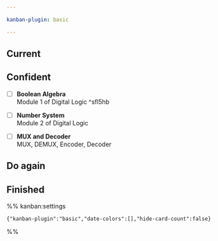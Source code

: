 ```yaml
---

kanban-plugin: basic

---
```


## Current



## Confident

- [ ] **Boolean Algebra**<br>Module 1 of Digital Logic ^sfl5hb
- [ ] **Number System**<br>Module 2 of Digital Logic
- [ ] **MUX and Decoder**<br>MUX, DEMUX, Encoder, Decoder


## Do again



## Finished





%% kanban:settings
```
{"kanban-plugin":"basic","date-colors":[],"hide-card-count":false}
```
%%